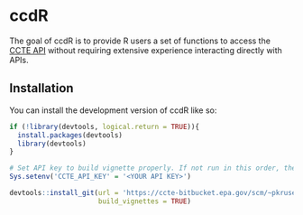 
<!-- README.md is generated from README.Rmd. Please edit that file -->

# ccdR

<!-- badges: start -->
<!-- badges: end -->

The goal of ccdR is to provide R users a set of functions to access the
[CCTE API](https://api-ccte.epa.gov/docs/index.html) without requiring
extensive experience interacting directly with APIs.

## Installation

You can install the development version of ccdR like so:

``` r
if (!library(devtools, logical.return = TRUE)){
  install.packages(devtools)
  library(devtools)
}

# Set API key to build vignette properly. If not run in this order, the Vignette will not build correctly!!!
Sys.setenv('CCTE_API_KEY' = '<YOUR API KEY>')

devtools::install_git(url = 'https://ccte-bitbucket.epa.gov/scm/~pkruse/ccdr.git',
                      build_vignettes = TRUE)
```

